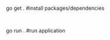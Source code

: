 <title>go-api</title>
<br>
<p>go get . #install packages/dependencies</p>
<br>
<p>go run . #run application</p>
 
